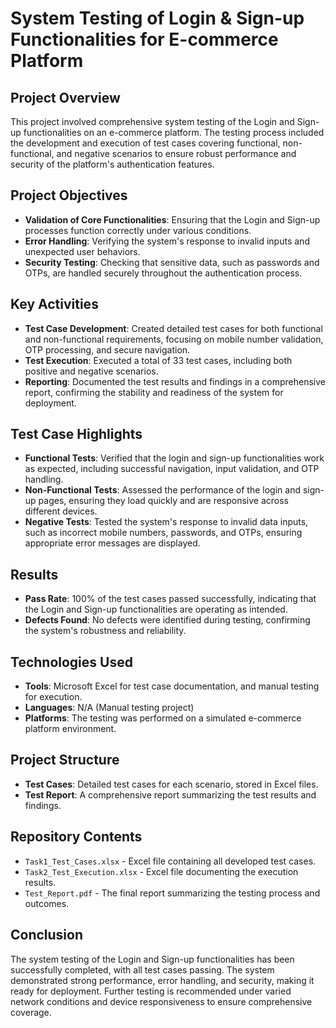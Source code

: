 # System Testing of Login & Sign-up Functionalities for E-commerce Platform

## Project Overview
This project involved comprehensive system testing of the Login and Sign-up functionalities on an e-commerce platform. The testing process included the development and execution of test cases covering functional, non-functional, and negative scenarios to ensure robust performance and security of the platform's authentication features.

## Project Objectives
- **Validation of Core Functionalities**: Ensuring that the Login and Sign-up processes function correctly under various conditions.
- **Error Handling**: Verifying the system's response to invalid inputs and unexpected user behaviors.
- **Security Testing**: Checking that sensitive data, such as passwords and OTPs, are handled securely throughout the authentication process.

## Key Activities
- **Test Case Development**: Created detailed test cases for both functional and non-functional requirements, focusing on mobile number validation, OTP processing, and secure navigation.
- **Test Execution**: Executed a total of 33 test cases, including both positive and negative scenarios.
- **Reporting**: Documented the test results and findings in a comprehensive report, confirming the stability and readiness of the system for deployment.

## Test Case Highlights
- **Functional Tests**: Verified that the login and sign-up functionalities work as expected, including successful navigation, input validation, and OTP handling.
- **Non-Functional Tests**: Assessed the performance of the login and sign-up pages, ensuring they load quickly and are responsive across different devices.
- **Negative Tests**: Tested the system's response to invalid data inputs, such as incorrect mobile numbers, passwords, and OTPs, ensuring appropriate error messages are displayed.

## Results
- **Pass Rate**: 100% of the test cases passed successfully, indicating that the Login and Sign-up functionalities are operating as intended.
- **Defects Found**: No defects were identified during testing, confirming the system's robustness and reliability.

## Technologies Used
- **Tools**: Microsoft Excel for test case documentation, and manual testing for execution.
- **Languages**: N/A (Manual testing project)
- **Platforms**: The testing was performed on a simulated e-commerce platform environment.

## Project Structure
- **Test Cases**: Detailed test cases for each scenario, stored in Excel files.
- **Test Report**: A comprehensive report summarizing the test results and findings.

## Repository Contents
- `Task1_Test_Cases.xlsx` - Excel file containing all developed test cases.
- `Task2_Test_Execution.xlsx` - Excel file documenting the execution results.
- `Test_Report.pdf` - The final report summarizing the testing process and outcomes.

## Conclusion
The system testing of the Login and Sign-up functionalities has been successfully completed, with all test cases passing. The system demonstrated strong performance, error handling, and security, making it ready for deployment. Further testing is recommended under varied network conditions and device responsiveness to ensure comprehensive coverage.
